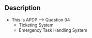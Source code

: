 ## Description
- This is APDP --> Question 04
  - Ticketing System
  - Emergency Task Handling System
